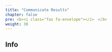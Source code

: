 ```yaml
---
title: "Communicate Results"
chapter: false
pre: <b><i class="fas fa-envelope"></i>　</b>
weight: 30
---
```


## Info

